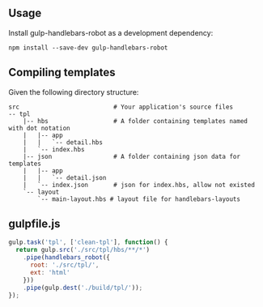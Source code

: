 ## Usage

Install gulp-handlebars-robot as a development dependency:

```shell
npm install --save-dev gulp-handlebars-robot
```

## Compiling templates

Given the following directory structure:

```
src                          # Your application's source files
-- tpl
    |-- hbs                  # A folder containing templates named with dot notation
    |   |-- app
    |   |   `-- detail.hbs
    |   `-- index.hbs
    |-- json                 # A folder containing json data for templates
    |   |-- app
    |   |   `-- detail.json
    |   `-- index.json       # json for index.hbs, allow not existed
    `-- layout
        `-- main-layout.hbs # layout file for handlebars-layouts
```

## gulpfile.js

``` javascript
gulp.task('tpl', ['clean-tpl'], function() {
  return gulp.src('./src/tpl/hbs/**/*')
    .pipe(handlebars_robot({
      root: './src/tpl/',
      ext: 'html'
    }))
    .pipe(gulp.dest('./build/tpl/'));
});
```
